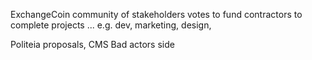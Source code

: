 ExchangeCoin community of stakeholders votes to fund contractors to complete projects ... e.g. dev, marketing, design,

Politeia proposals, CMS
Bad actors side
